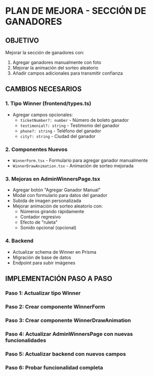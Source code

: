 # PLAN DE MEJORA - SECCIÓN DE GANADORES

## OBJETIVO
Mejorar la sección de ganadores con:
1. Agregar ganadores manualmente con foto
2. Mejorar la animación del sorteo aleatorio
3. Añadir campos adicionales para transmitir confianza

## CAMBIOS NECESARIOS

### 1. Tipo Winner (frontend/types.ts)
- Agregar campos opcionales:
  - `ticketNumber?: number` - Número de boleto ganador
  - `testimonial?: string` - Testimonio del ganador
  - `phone?: string` - Teléfono del ganador
  - `city?: string` - Ciudad del ganador

### 2. Componentes Nuevos
- `WinnerForm.tsx` - Formulario para agregar ganador manualmente
- `WinnerDrawAnimation.tsx` - Animación de sorteo mejorada

### 3. Mejoras en AdminWinnersPage.tsx
- Agregar botón "Agregar Ganador Manual"
- Modal con formulario para datos del ganador
- Subida de imagen personalizada
- Mejorar animación de sorteo aleatorio con:
  - Números girando rápidamente
  - Contador regresivo
  - Efecto de "ruleta"
  - Sonido opcional (opcional)

### 4. Backend
- Actualizar schema de Winner en Prisma
- Migración de base de datos
- Endpoint para subir imágenes

## IMPLEMENTACIÓN PASO A PASO

### Paso 1: Actualizar tipo Winner
### Paso 2: Crear componente WinnerForm
### Paso 3: Crear componente WinnerDrawAnimation
### Paso 4: Actualizar AdminWinnersPage con nuevas funcionalidades
### Paso 5: Actualizar backend con nuevos campos
### Paso 6: Probar funcionalidad completa
